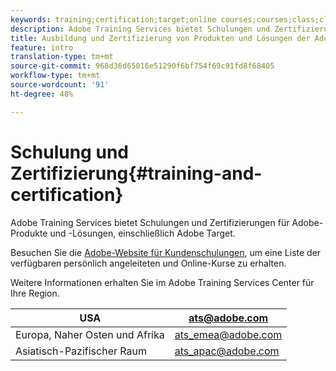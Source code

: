 ```yaml
---
keywords: training;certification;target;online courses;courses;class;classes
description: Adobe Training Services bietet Schulungen und Zertifizierungen für Adobe-Produkte und -Lösungen, einschließlich Adobe Target.
title: Ausbildung und Zertifizierung von Produkten und Lösungen der Adobe, einschließlich Adobe Target
feature: intro
translation-type: tm+mt
source-git-commit: 968d36d65016e51290f6bf754f69c91fd8f68405
workflow-type: tm+mt
source-wordcount: '91'
ht-degree: 48%

---
```



# Schulung und Zertifizierung{#training-and-certification}

Adobe Training Services bietet Schulungen und Zertifizierungen für Adobe-Produkte und -Lösungen, einschließlich Adobe Target.

Besuchen Sie die [Adobe-Website für Kundenschulungen](https://training.adobe.com/training/courses.html#solution=adobeTarget), um eine Liste der verfügbaren persönlich angeleiteten und Online-Kurse zu erhalten.

Weitere Informationen erhalten Sie im Adobe Training Services Center für Ihre Region.

| USA | [ats@adobe.com](mailto:ats@adobe.com) |
|---|---|
| Europa, Naher Osten und Afrika | [ats_emea@adobe.com](mailto:ats_emea@adobe.com) |
| Asiatisch-Pazifischer Raum | [ats_apac@adobe.com](mailto:ats_apac@adobe.com) |

